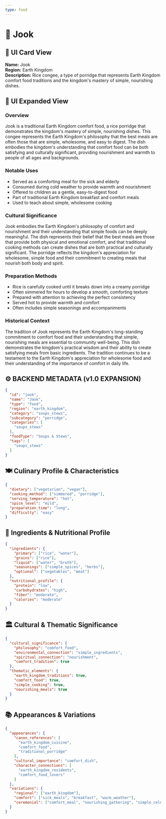 ```yaml
---
type: food
---
```


# 🍚 Jook

## 🎴 UI Card View

**Name:** Jook  
**Region:** Earth Kingdom  
**Description:** Rice congee, a type of porridge that represents Earth Kingdom comfort food traditions and the kingdom's mastery of simple, nourishing dishes.

## 📖 UI Expanded View

### Overview
Jook is a traditional Earth Kingdom comfort food, a rice porridge that demonstrates the kingdom's mastery of simple, nourishing dishes. This congee represents the Earth Kingdom's philosophy that the best meals are often those that are simple, wholesome, and easy to digest. The dish embodies the kingdom's understanding that comfort food can be both satisfying and culturally significant, providing nourishment and warmth to people of all ages and backgrounds.

### Notable Uses
- Served as a comforting meal for the sick and elderly
- Consumed during cold weather to provide warmth and nourishment
- Offered to children as a gentle, easy-to-digest food
- Part of traditional Earth Kingdom breakfast and comfort meals
- Used to teach about simple, wholesome cooking

### Cultural Significance
Jook embodies the Earth Kingdom's philosophy of comfort and nourishment and their understanding that simple foods can be deeply meaningful. The dish represents their belief that the best meals are those that provide both physical and emotional comfort, and that traditional cooking methods can create dishes that are both practical and culturally significant. The porridge reflects the kingdom's appreciation for wholesome, simple food and their commitment to creating meals that nourish both body and spirit.

### Preparation Methods
- Rice is carefully cooked until it breaks down into a creamy porridge
- Often simmered for hours to develop a smooth, comforting texture
- Prepared with attention to achieving the perfect consistency
- Served hot to provide warmth and comfort
- Often includes simple seasonings and accompaniments

### Historical Context
The tradition of Jook represents the Earth Kingdom's long-standing commitment to comfort food and their understanding that simple, nourishing meals are essential to community well-being. This dish demonstrates the kingdom's practical wisdom and their ability to create satisfying meals from basic ingredients. The tradition continues to be a testament to the Earth Kingdom's appreciation for wholesome food and their understanding of the importance of comfort in daily life.

## ⚙️ BACKEND METADATA (v1.0 EXPANSION)
```json
{
  "id": "jook",
  "name": "Jook",
  "type": "food",
  "region": "earth_kingdom",
  "category": "soups_stews",
  "subcategory": "porridge",
  "categories": [
    "soups_stews"
  ],
  "foodType": "Soups & Stews",
  "tags": [
    "soups_stews"
  ]
}
```

## 🍽️ Culinary Profile & Characteristics
```json
{
  "dietary": ["vegetarian", "vegan"],
  "cooking_method": ["simmered", "porridge"],
  "serving_temperature": "hot",
  "spice_level": "mild",
  "preparation_time": "long",
  "difficulty": "easy"
}
```

## 🥘 Ingredients & Nutritional Profile
```json
{
  "ingredients": {
    "primary": ["rice", "water"],
    "grains": ["rice"],
    "liquid": ["water", "broth"],
    "seasonings": ["simple_spices", "herbs"],
    "optional": ["vegetables", "meat"]
  },
  "nutritional_profile": {
    "protein": "low",
    "carbohydrates": "high",
    "fiber": "moderate",
    "calories": "moderate"
  }
}
```

## 🏛️ Cultural & Thematic Significance
```json
{
  "cultural_significance": {
    "philosophy": "comfort_food",
    "environmental_connection": "simple_ingredients",
    "spiritual_connection": "nourishment",
    "comfort_tradition": true
  },
  "thematic_elements": {
    "earth_kingdom_traditions": true,
    "comfort_food": true,
    "simple_cooking": true,
    "nourishing_meals": true
  }
}
```

## 📚 Appearances & Variations
```json
{
  "appearances": {
    "canon_references": [
      "earth_kingdom_cuisine",
      "comfort_food",
      "traditional_porridge"
    ],
    "cultural_importance": "comfort_dish",
    "character_connections": [
      "earth_kingdom_residents",
      "comfort_food_lovers"
    ]
  },
  "variations": {
    "regional": ["earth_kingdom"],
    "comfort": ["sick_meals", "breakfast", "warm_weather"],
    "ceremonial": ["comfort_meal", "nourishing_gathering", "simple_celebration"]
  }
}
```
